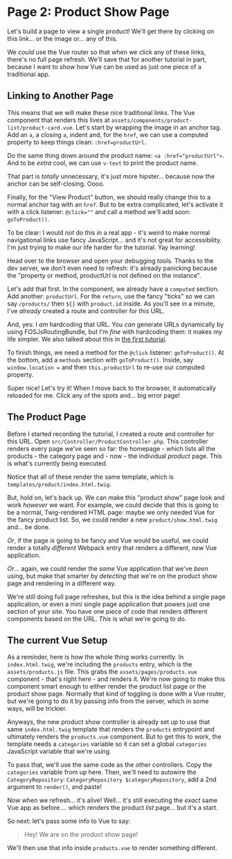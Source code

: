 # Page 2: Product Show Page

Let's build a page to view a single product! We'll get there by clicking on this
link... or the image or... any of this.

We *could* use the Vue router so that when we click any of these links,
there's no full page refresh. We'll save that for another tutorial in part, because
I want to show how Vue can be used as just one piece of a traditional app.

## Linking to Another Page

This means that we will make these nice traditional links. The Vue component that
renders this lives at `assets/components/product-list/product-card.vue`. Let's
start by wrapping the image in an anchor tag. Add an `a`, a closing `a`, indent
and, for the `href`, we can use a computed property to keep things clean:
`:href=productUrl`.

Do the same thing down around the product name: `<a :href="productUrl">`. And to
be *extra* cool, we can use `v-text` to print the product name.

That part is *totally* unnecessary, it's just more hipster... because now the anchor
can be self-closing. Oooo.

Finally, for the "View Product" button, we should really change this to a normal
anchor tag with an `href`. But to be extra complicated, let's activate it with a
click listener: `@click=""` and call a method we'll add soon: `goToProduct()`.

To be clear: I would *not* do this in a real app - it's weird to make normal
navigational links use fancy JavaScript... and it's not great for accessibility.
I'm just trying to make our life harder for the tutorial. Yay learning!

Head over to the browser and open your debugging tools. Thanks to the dev
server, we don't even need to refresh: it's already panicking because the
"property or method, productUrl is not defined on the instance".

Let's add that first. In the component, we already have a `computed` section. Add
another: `productUrl`. For the `return`, use the fancy "ticks" so we can say
`/products/` then `${}` with `product.id` inside. As you'll see in a minute, I've
*already* created a route and controller for this URL.

And, yes: I *am* hardcoding that URL. You *can* generate URLs dynamically by using
FOSJsRoutingBundle, but I'm *fine* with hardcoding them: it makes my life simpler.
We also talked about this in
[the first tutorial](https://symfonycasts.com/screencast/vue/categories-ajax#linking-properly).

To finish things, we need a method for the `@click` listener: `goToProduct()`.
At the bottom, add a `methods` section with `goToProduct()`. Inside, say
`window.location =` and then `this.productUrl` to re-use our computed property.

Super nice! Let's try it! When I move back to the browser, it automatically reloaded
for me. Click any of the spots and... big error page!

## The Product Page

Before I started recording the tutorial, I created a route and controller for this
URL. Open `src/Controller/ProductController.php`. This controller renders every page
we've seen so far: the homepage - which lists all the products - the category
page and - now - the individual *product* page. This is what's currently being
executed.

Notice that all of these render the same template, which is
`templates/product/index.html.twig`.

But, hold on, let's back up. We can make this "product show" page look and work
*however* we want. For example, we could decide that this is going to be a normal,
Twig-rendered HTML page: maybe we only needed Vue for the fancy product list. So,
we could render a new `product/show.html.twig` and... be done.

*Or*, if the page *is* going to be fancy and Vue would be useful, we could
render a totally *different* Webpack entry that renders a different, *new* Vue
application.

*Or*... again, we could render the *same* Vue application that we've *been* using,
but make that smarter by *detecting* that we're on the product show page and
rendering in a different way.

We're still doing full page refreshes, but this is the idea behind a single page
application, or even a mini single page application that powers just one section
of your site. You have one piece of code that renders different components based
on the URL. *This* is what we're going to do.

## The current Vue Setup

As a reminder, here is how the whole thing works currently. In `index.html.twig`,
we're including the `products` entry, which is the `assets/products.js` file.
This grabs the `assets/pages/products.vue` component - that's right here - and
renders it. We're now going to make this component smart enough to either render
the product list page *or* the product show page. Normally that kind of toggling
is done with a Vue router, but we're going to do it by passing info from the server,
which in some ways, will be trickier.

Anyways, the new product show controller is already set up to use that same
`index.html.twig` template that renders the `products` entrypoint and ultimately
renders the `products.vue` component. But to get this to work, the template needs
a `categories` variable so it can set a global `categories` JavaScript variable
that we're using.

To pass that, we'll use the same code as the other controllers. Copy the
`categories` variable from up here. Then, we'll need to autowire the
`CategoryRepository`: `CategoryRepository $categoryRepository`, add a 2nd argument
to `render()`, and paste!

Now when we refresh... it's alive! Well... it's still executing the *exact* same
Vue app as before.... which renders the product *list* page... but it's a start.

So next: let's pass some info to Vue to say:

> Hey! We are on the product show page!

We'll then use that info inside `products.vue` to render something different.
